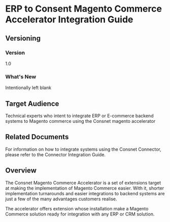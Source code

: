 
# ERP to Consent Magento Commerce Accelerator Integration Guide

## Versioning 

### Version 
1.0 

### What's New
Intentionally left blank

## Target Audience
Technical experts who intent to integrate ERP or E-commerce backend systems to Magento commerce using the Consnet magento accelerator

## Related Documents
For information on how to integrate systems using the Consnet Connector, please refer to the Connector Integration Guide. 

## Overview
The Consnet Magento Commerce Accelerator is a set of extensions target at making the implementation of Magento Commerce easier. With it, shorter implementation turnarounds and easier integrations to backend systems are just a few of the many advantages customers realise.

The accelerator offers extension whose installation make a Magento Commerce solution ready for integration with any ERP or CRM solution. 
<!--stackedit_data:
eyJoaXN0b3J5IjpbNDc2MzU4ODc1LDEzNDkwNzU5NSwtMTA0MT
c0NDcxOF19
-->